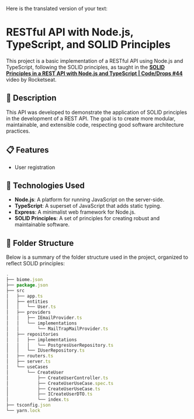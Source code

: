 Here is the translated version of your text:

# RESTful API with Node.js, TypeScript, and SOLID Principles

This project is a basic implementation of a RESTful API using Node.js and TypeScript, following the SOLID principles, as taught in the **[SOLID Principles in a REST API with Node.js and TypeScript | Code/Drops #44](https://www.youtube.com/watch?v=vAV4Vy4jfkc)** video by Rocketseat.

## 🧾 Description

This API was developed to demonstrate the application of SOLID principles in the development of a REST API. The goal is to create more modular, maintainable, and extensible code, respecting good software architecture practices.

## 📋 Features

- User registration

## 🚀 Technologies Used

- **Node.js**: A platform for running JavaScript on the server-side.
- **TypeScript**: A superset of JavaScript that adds static typing.
- **Express**: A minimalist web framework for Node.js.
- **SOLID Principles**: A set of principles for creating robust and maintainable software.

## 📂 Folder Structure

Below is a summary of the folder structure used in the project, organized to reflect SOLID principles:

```javascript
.
├── biome.json
├── package.json
├── src
│   ├── app.ts
│   ├── entities
│   │   └── User.ts
│   ├── providers
│   │   ├── IEmailProvider.ts
│   │   └── implementations
│   │       └── MailTrapMailProvider.ts
│   ├── repositories
│   │   ├── implementations
│   │   │   └── PostgresUserRepository.ts
│   │   └── IUserRepository.ts
│   ├── routers.ts
│   ├── server.ts
│   └── useCases
│       └── CreateUser
│           ├── CreateUserController.ts
│           ├── CreateUserUseCase.spec.ts
│           ├── CreateUserUseCase.ts
│           ├── ICreateUserDTO.ts
│           └── index.ts
├── tsconfig.json
└── yarn.lock
```
